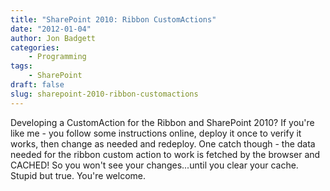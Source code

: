 ```yaml
---
title: "SharePoint 2010: Ribbon CustomActions"
date: "2012-01-04"
author: Jon Badgett
categories:
    - Programming
tags:
    - SharePoint
draft: false
slug: sharepoint-2010-ribbon-customactions
---
```


Developing a CustomAction for the Ribbon and SharePoint 2010? If you're like
me - you follow some instructions online, deploy it once to verify it works,
then change as needed and redeploy. One catch though - the data needed for the
ribbon custom action to work is fetched by the browser and CACHED! So you won't
see your changes...until you clear your cache. Stupid but true. You're welcome.
